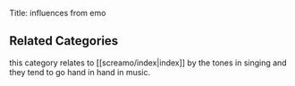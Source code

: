 Title: influences from emo
## Related Categories
this category relates to [[screamo/index|index]] by the tones in singing and they tend to go hand in hand in music.